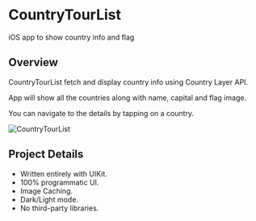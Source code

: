 # CountryTourList
iOS app to show country info and flag 
## Overview

CountryTourList fetch and display country info using Country Layer API.

App will show all the countries along with name, capital and flag image.

You can navigate to the details by tapping on a country.

![CountryTourList](https://user-images.githubusercontent.com/43586847/197812238-1f66e5ab-33bb-4ab7-88de-f2bc82241a35.png)

## Project Details 
* Written entirely with UIKit.
* 100% programmatic UI.
* Image Caching. 
* Dark/Light mode.
* No third-party libraries.
